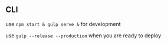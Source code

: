 ## CLI

use `npm start & gulp serve &` for development

use `gulp --release --production` when you are ready to deploy
